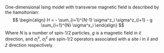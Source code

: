 One-dimensional Ising model with transverse magnetic field is described by the hamoltonian:
$$
\begin{align}
H = - \sum_{i=1}^{N-1} \sigma^z_i \sigma^z_{i+1} - g \sum_{i=1}^{N} \sigma^x_i
\end{align}
$$
Where $N$ is a number of spin-1/2 particles, $g$ is a magnetic field in $\hat{x}$ direction, and $\sigma^x_i$, $\sigma^z_i$ are spin-1/2 operators associated with a site $i$ in $\hat{x}$ and $\hat{z}$ direction respectively.
